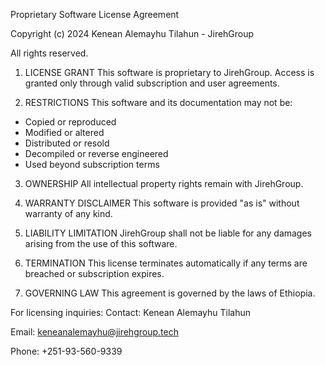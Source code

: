 Proprietary Software License Agreement

Copyright (c) 2024 Kenean Alemayhu Tilahun - JirehGroup

All rights reserved.

1. LICENSE GRANT
This software is proprietary to JirehGroup. Access is granted only through valid subscription and user agreements.

2. RESTRICTIONS
This software and its documentation may not be:
- Copied or reproduced
- Modified or altered
- Distributed or resold
- Decompiled or reverse engineered
- Used beyond subscription terms

3. OWNERSHIP
All intellectual property rights remain with JirehGroup.

4. WARRANTY DISCLAIMER
This software is provided "as is" without warranty of any kind.

5. LIABILITY LIMITATION
JirehGroup shall not be liable for any damages arising from the use of this software.

6. TERMINATION
This license terminates automatically if any terms are breached or subscription expires.

7. GOVERNING LAW
This agreement is governed by the laws of Ethiopia.

For licensing inquiries:
Contact: Kenean Alemayhu Tilahun

Email: keneanalemayhu@jirehgroup.tech

Phone: +251-93-560-9339

